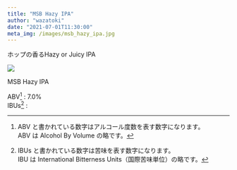 ```yaml
---
title: "MSB Hazy IPA"
author: "wazatoki"
date: "2021-07-01T11:30:00"
meta_img: /images/msb_hazy_ipa.jpg
---
```


ホップの香るHazy or  Juicy IPA

<div class="figure">

![](/images/msb_hazy_ipa.jpg)

<p class="caption">MSB Hazy IPA</p>

</div>

ABV[^1] : 7.0%  
IBUs[^2] : 


[^1]:ABV と書かれている数字はアルコール度数を表す数字になります。  
ABV は Alcohol By Volume の略です。

[^2]:IBUs と書かれている数字は苦味を表す数字になります。  
IBU は International Bitterness Units（国際苦味単位）の略です。
